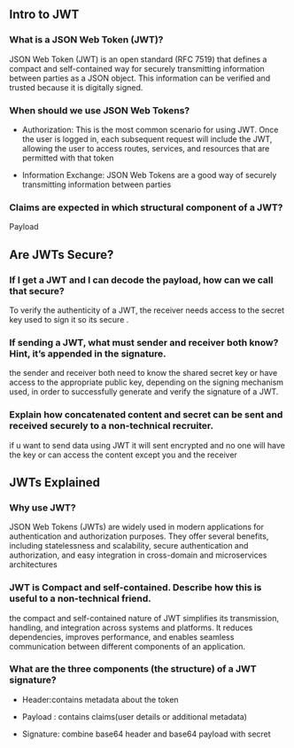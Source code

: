 ## Intro to JWT

### What is a JSON Web Token (JWT)?
 JSON Web Token (JWT) is an open standard (RFC 7519) that defines a compact and self-contained way for securely transmitting information between parties as a JSON object. This information can be verified and trusted because it is digitally signed.

 ### When should we use JSON Web Tokens?
 - Authorization: This is the most common scenario for using JWT. Once the user is logged in, each subsequent request will include the JWT, allowing the user to access routes, services, and resources that are permitted with that token

 - Information Exchange: JSON Web Tokens are a good way of securely transmitting information between parties


 ### Claims are expected in which structural component of a JWT?

 Payload

## Are JWTs Secure?

 ### If I get a JWT and I can decode the payload, how can we call that secure?  
To verify the authenticity of a JWT, the receiver needs access to the secret key used to sign it so its secure .

### If sending a JWT, what must sender and receiver both know? Hint, it’s appended in the signature.

 the sender and receiver both need to know the shared secret key or have access to the appropriate public key, depending on the signing mechanism used, in order to successfully generate and verify the signature of a JWT.


 ### Explain how concatenated content and secret can be sent and received securely to a non-technical recruiter.

 if u want to send data using JWT it will sent encrypted and no one will have the key or can access the content except you and the receiver 

 ## JWTs Explained

 
 ### Why use JWT?

 JSON Web Tokens (JWTs) are widely used in modern applications for authentication and authorization purposes. They offer several benefits, including statelessness and scalability, secure authentication and authorization, and easy integration in cross-domain and microservices architectures


 ### JWT is Compact and self-contained. Describe how this is useful to a non-technical friend.

the compact and self-contained nature of JWT simplifies its transmission, handling, and integration across systems and platforms. It reduces dependencies, improves performance, and enables seamless communication between different components of an application.

### What are the three components (the structure) of a JWT signature?

 - Header:contains metadata about the token

 - Payload : contains claims(user details or additional metadata)

 - Signature: combine base64 header and base64 payload with secret 